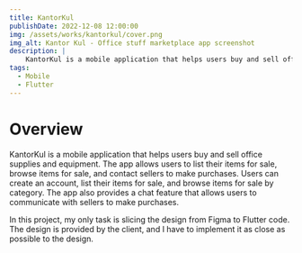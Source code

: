 ```yaml
---
title: KantorKul
publishDate: 2022-12-08 12:00:00
img: /assets/works/kantorkul/cover.png
img_alt: Kantor Kul - Office stuff marketplace app screenshot
description: |
    KantorKul is a mobile application that helps users buy and sell office supplies and equipment. The app allows users to list their items for sale, browse items for sale, and contact sellers to make purchases.
tags:
  - Mobile
  - Flutter
---
```


# Overview

KantorKul is a mobile application that helps users buy and sell office supplies and equipment. The app allows users to list their items for sale, browse items for sale, and contact sellers to make purchases. Users can create an account, list their items for sale, and browse items for sale by category. The app also provides a chat feature that allows users to communicate with sellers to make purchases.

In this project, my only task is slicing the design from Figma to Flutter code. The design is provided by the client, and I have to implement it as close as possible to the design.